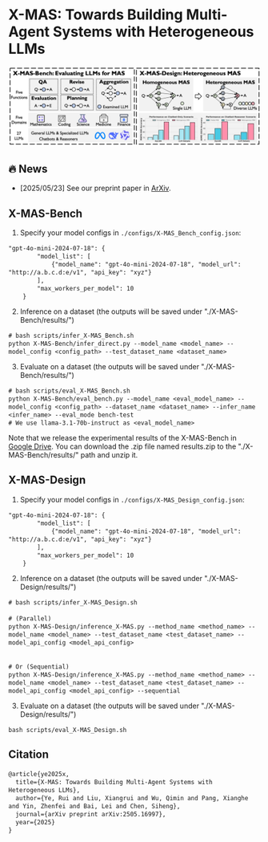 # X-MAS: Towards Building Multi-Agent Systems with Heterogeneous LLMs

![X-MAS](./assets/xmas_overview.png)

## 🔥 News
- [2025/05/23] See our preprint paper in [ArXiv](https://arxiv.org/pdf/2505.16997).

## X-MAS-Bench

1. Specify your model configs in `./configs/X-MAS_Bench_config.json`:
```
"gpt-4o-mini-2024-07-18": {
        "model_list": [
            {"model_name": "gpt-4o-mini-2024-07-18", "model_url": "http://a.b.c.d:e/v1", "api_key": "xyz"}
        ],
        "max_workers_per_model": 10
    }
```

2. Inference on a dataset (the outputs will be saved under "./X-MAS-Bench/results/")
```
# bash scripts/infer_X-MAS_Bench.sh
python X-MAS-Bench/infer_direct.py --model_name <model_name> --model_config <config_path> --test_dataset_name <dataset_name>
```

3. Evaluate on a dataset (the outputs will be saved under "./X-MAS-Bench/results/")
```
# bash scripts/eval_X-MAS_Bench.sh
python X-MAS-Bench/eval_bench.py --model_name <eval_model_name> --model_config <config_path> --dataset_name <dataset_name> --infer_name <infer_name> --eval_mode bench-test
# We use llama-3.1-70b-instruct as <eval_model_name>
```

Note that we release the experimental results of the X-MAS-Bench in [Google Drive](https://drive.google.com/file/d/1oukYZLDOuc98i-ICkoZ6OYME9a7-AuH1/view?usp=drive_link).
You can download the .zip file named results.zip to the "./X-MAS-Bench/results/" path and unzip it.

## X-MAS-Design

1. Specify your model configs in `./configs/X-MAS_Design_config.json`:
```
"gpt-4o-mini-2024-07-18": {
        "model_list": [
            {"model_name": "gpt-4o-mini-2024-07-18", "model_url": "http://a.b.c.d:e/v1", "api_key": "xyz"}
        ],
        "max_workers_per_model": 10
    }
```

2. Inference on a dataset (the outputs will be saved under "./X-MAS-Design/results/")
```
# bash scripts/infer_X-MAS_Design.sh

# (Parallel)
python X-MAS-Design/inference_X-MAS.py --method_name <method_name> --model_name <model_name> --test_dataset_name <test_dataset_name> --model_api_config <model_api_config>


# Or (Sequential)
python X-MAS-Design/inference_X-MAS.py --method_name <method_name> --model_name <model_name> --test_dataset_name <test_dataset_name> --model_api_config <model_api_config> --sequential
```

3. Evaluate on a dataset (the outputs will be saved under "./X-MAS-Design/results/")
```
bash scripts/eval_X-MAS_Design.sh
```

## Citation

```
@article{ye2025x,
  title={X-MAS: Towards Building Multi-Agent Systems with Heterogeneous LLMs},
  author={Ye, Rui and Liu, Xiangrui and Wu, Qimin and Pang, Xianghe and Yin, Zhenfei and Bai, Lei and Chen, Siheng},
  journal={arXiv preprint arXiv:2505.16997},
  year={2025}
}
```
